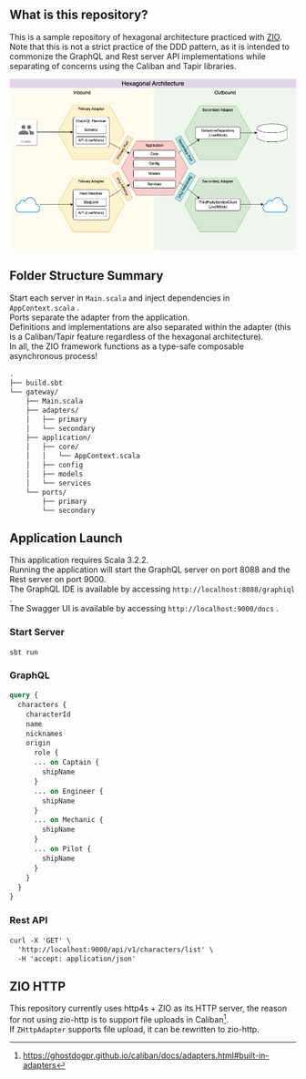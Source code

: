 ## What is this repository?

This is a sample repository of hexagonal architecture practiced with [ZIO](https://zio.dev/).  
Note that this is not a strict practice of the DDD pattern, as it is intended to commonize the GraphQL and Rest server API implementations while separating of concerns using the Caliban and Tapir libraries.  

![Hexagonal Architecture Image](https://github.com/aoyagi9936/hexagonal-architecture-example-with-zio/blob/main/hexagonal_architecture.png)

## Folder Structure Summary

Start each server in `Main.scala` and inject dependencies in `AppContext.scala` .  
Ports separate the adapter from the application.  
Definitions and implementations are also separated within the adapter (this is a Caliban/Tapir feature regardless of the hexagonal architecture).  
In all, the ZIO framework functions as a type-safe composable asynchronous process!  

```
.
├── build.sbt
└── gateway/
    ├── Main.scala
    ├── adapters/
    │   ├── primary
    │   └── secondary
    ├── application/
    │   ├── core/
    │   │   └── AppContext.scala
    │   ├── config
    │   ├── models
    │   └── services
    └── ports/
        ├── primary
        └── secondary
```

## Application Launch

This application requires Scala 3.2.2.  
Running the application will start the GraphQL server on port 8088 and the Rest server on port 9000.  
The GraphQL IDE is available by accessing `http://localhost:8088/graphiql` .  
The Swagger UI is available by accessing `http://localhost:9000/docs` .  

### Start Server

```shell
sbt run
```

### GraphQL

```graphql
query {
  characters {
    characterId
    name
    nicknames
    origin
	  role { 
      ... on Captain {
        shipName
      }
      ... on Engineer {
        shipName
      }
      ... on Mechanic {
        shipName
      }
      ... on Pilot {
        shipName
      }
    }
  }
}
```

### Rest API

```shell
curl -X 'GET' \
  'http://localhost:9000/api/v1/characters/list' \
  -H 'accept: application/json'
```

## ZIO HTTP

This repository currently uses http4s + ZIO as its HTTP server, the reason for not using zio-http is to support file uploads in Caliban[^1].  
If `ZHttpAdapter` supports file upload, it can be rewritten to zio-http.

[^1]:https://ghostdogpr.github.io/caliban/docs/adapters.html#built-in-adapters
